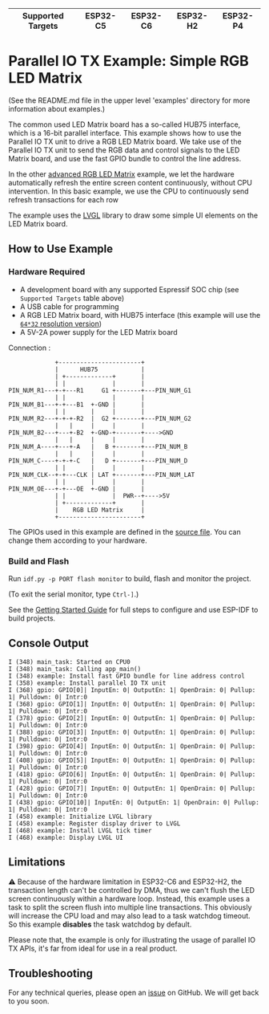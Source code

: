 | Supported Targets | ESP32-C5 | ESP32-C6 | ESP32-H2 | ESP32-P4 |
| ----------------- | -------- | -------- | -------- | -------- |

# Parallel IO TX Example: Simple RGB LED Matrix

(See the README.md file in the upper level 'examples' directory for more information about examples.)

The common used LED Matrix board has a so-called HUB75 interface, which is a 16-bit parallel interface. This example shows how to use the Parallel IO TX unit to drive a RGB LED Matrix board. We take use of the Parallel IO TX unit to send the RGB data and control signals to the LED Matrix board, and use the fast GPIO bundle to control the line address.

In the other [advanced RGB LED Matrix](../advanced_rgb_led_matrix) example, we let the hardware automatically refresh the entire screen content continuously, without CPU intervention. In this basic example, we use the CPU to continuously send refresh transactions for each row

The example uses the [LVGL](https://lvgl.io/) library to draw some simple UI elements on the LED Matrix board.

## How to Use Example

### Hardware Required

* A development board with any supported Espressif SOC chip (see `Supported Targets` table above)
* A USB cable for programming
* A RGB LED Matrix board, with HUB75 interface (this example will use the [`64*32` resolution version](https://www.waveshare.net/wiki/RGB-Matrix-P4-64x32))
* A 5V-2A power supply for the LED Matrix board

Connection :

```plain_text
             +-----------------------+
             |      HUB75            |
             | +-------------+       |
             | |             |       |
PIN_NUM_R1---+-+---R1     G1 +-------+---PIN_NUM_G1
             | |             |       |
PIN_NUM_B1---+-+---B1  +-GND |       |
             | |       |     |       |
PIN_NUM_R2---+-+-+-R2  |  G2 +-------+---PIN_NUM_G2
             |   |     |     |       |
PIN_NUM_B2---+---+-B2  +-GND-+-------+---->GND
             |   |     |     |       |
PIN_NUM_A----+---+-A   |   B +-------+---PIN_NUM_B
             |   |     |     |       |
PIN_NUM_C----+-+-+-C   |   D +-------+---PIN_NUM_D
             | |       |     |       |
PIN_NUM_CLK--+-+---CLK | LAT +-------+---PIN_NUM_LAT
             | |       |     |       |
PIN_NUM_OE---+-+---OE  +-GND |       |
             | |             |  PWR--+---->5V
             | +-------------+       |
             |    RGB LED Matrix     |
             +-----------------------+
```

The GPIOs used in this example are defined in the [source file](main/rgb_led_matrix_example_main.c). You can change them according to your hardware.

### Build and Flash

Run `idf.py -p PORT flash monitor` to build, flash and monitor the project.

(To exit the serial monitor, type ``Ctrl-]``.)

See the [Getting Started Guide](https://docs.espressif.com/projects/esp-idf/en/latest/get-started/index.html) for full steps to configure and use ESP-IDF to build projects.

## Console Output

```plain_text
I (348) main_task: Started on CPU0
I (348) main_task: Calling app_main()
I (348) example: Install fast GPIO bundle for line address control
I (358) example: Install parallel IO TX unit
I (368) gpio: GPIO[0]| InputEn: 0| OutputEn: 1| OpenDrain: 0| Pullup: 1| Pulldown: 0| Intr:0
I (368) gpio: GPIO[1]| InputEn: 0| OutputEn: 1| OpenDrain: 0| Pullup: 1| Pulldown: 0| Intr:0
I (378) gpio: GPIO[2]| InputEn: 0| OutputEn: 1| OpenDrain: 0| Pullup: 1| Pulldown: 0| Intr:0
I (388) gpio: GPIO[3]| InputEn: 0| OutputEn: 1| OpenDrain: 0| Pullup: 1| Pulldown: 0| Intr:0
I (398) gpio: GPIO[4]| InputEn: 0| OutputEn: 1| OpenDrain: 0| Pullup: 1| Pulldown: 0| Intr:0
I (408) gpio: GPIO[5]| InputEn: 0| OutputEn: 1| OpenDrain: 0| Pullup: 1| Pulldown: 0| Intr:0
I (418) gpio: GPIO[6]| InputEn: 0| OutputEn: 1| OpenDrain: 0| Pullup: 1| Pulldown: 0| Intr:0
I (428) gpio: GPIO[7]| InputEn: 0| OutputEn: 1| OpenDrain: 0| Pullup: 1| Pulldown: 0| Intr:0
I (438) gpio: GPIO[10]| InputEn: 0| OutputEn: 1| OpenDrain: 0| Pullup: 1| Pulldown: 0| Intr:0
I (458) example: Initialize LVGL library
I (458) example: Register display driver to LVGL
I (468) example: Install LVGL tick timer
I (468) example: Display LVGL UI
```

## Limitations

:warning: Because of the hardware limitation in ESP32-C6 and ESP32-H2, the transaction length can't be controlled by DMA, thus we can't flush the LED screen continuously within a hardware loop. Instead, this example uses a task to split the screen flush into multiple line transactions. This obviously will increase the CPU load and may also lead to a task watchdog timeout. So this example **disables** the task watchdog by default.

Please note that, the example is only for illustrating the usage of parallel IO TX APIs, it's far from ideal for use in a real product.

## Troubleshooting

For any technical queries, please open an [issue](https://github.com/espressif/esp-idf/issues) on GitHub. We will get back to you soon.
